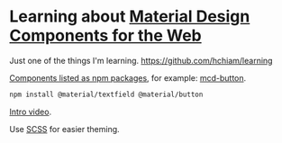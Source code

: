 # Learning about [Material Design Components for the Web](https://github.com/material-components/material-components-web)

Just one of the things I'm learning. <https://github.com/hchiam/learning>

[Components listed as npm packages](https://github.com/material-components/material-components-web/tree/master/packages), for example: [mcd-button](https://github.com/material-components/material-components-web/tree/master/packages/mdc-button).

```bash
npm install @material/textfield @material/button
```

[Intro video](https://www.youtube.com/watch?v=ckCe0xZv3Co).

Use [SCSS](https://github.com/hchiam/learning-sass) for easier theming.
